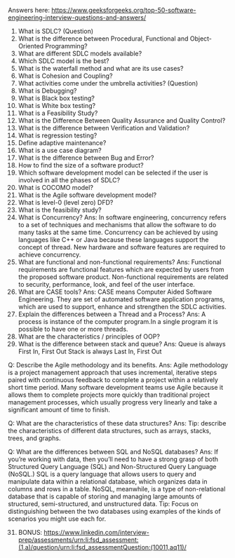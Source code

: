 Answers here: https://www.geeksforgeeks.org/top-50-software-engineering-interview-questions-and-answers/
1. What is SDLC? (Question)
2. What is the difference between Procedural, Functional and Object-Oriented Programming?
3. What are different SDLC models available?
4. Which SDLC model is the best?
5. What is the waterfall method and what are its use cases?
6. What is Cohesion and Coupling?
7. What activities come under the umbrella activities? (Question)
8. What is Debugging?
9. What is Black box testing?
10. What is White box testing?
11. What is a Feasibility Study?
12. What is the Difference Between Quality Assurance and Quality Control?
13. What is the difference between Verification and Validation?
14. What is regression testing?
15. Define adaptive maintenance?
16. What is a use case diagram?
17. What is the difference between Bug and Error?
18. How to find the size of a software product?
19. Which software development model can be selected if the user is involved in all the phases of SDLC?
20. What is COCOMO model? 
21. What is the Agile software development model?
22. What is level-0 (level zero) DFD?
23. What is the feasibility study?
24. What is Concurrency?
Ans: In software engineering, concurrency refers to a set of techniques and mechanisms that allow the software to do many tasks at the same time. Concurrency can be achieved by using languages like C++ or Java because these languages support the concept of thread. New hardware and software features are required to achieve concurrency.
25. What are functional and non-functional requirements?
Ans: Functional requirements are functional features which are expected by users from the proposed software product.
Non-functional requirements are related to security, performance, look, and feel of the user interface.
26.  What are CASE tools?
Ans: CASE means Computer Aided Software Engineering. They are set of automated software application programs, which are used to support, enhance and strengthen the SDLC activities.
27. Explain the differences between a Thread and a Process?
Ans: A process is instance of the computer program.In a single program it is possible to have one or more threads.
28. What are the characteristics / principles of OOP?
29. What is the difference between stack and queue?
Ans:    Queue is always First In, First Out
        Stack is always Last In, First Out
    
Q: Describe the Agile methodology and its benefits. 
Ans: Agile methodology is a project management approach that uses incremental, iterative steps paired with continuous feedback to complete a project within a relatively short time period. Many software development teams use Agile because it allows them to complete projects more quickly than traditional project management processes, which usually progress very linearly and take a significant amount of time to finish. 

Q: What are the characteristics of these data structures?
Ans: Tip: describe the characteristics of different data structures, such as arrays, stacks, trees, and graphs.

Q:  What are the differences between SQL and NoSQL databases?
Ans: If you’re working with data, then you’ll need to have a strong grasp of both Structured Query Language (SQL) and Non-Structured Query Language (NoSQL.) 
SQL is a query language that allows users to query and manipulate data within a relational database, which organizes data in columns and rows in a table. NoSQL, meanwhile, is a type of non-relational database that is capable of storing and managing large amounts of structured, semi-structured, and unstructured data. 
Tip: Focus on distinguishing between the two databases using examples of the kinds of scenarios you might use each for. 

31.   BONUS: https://www.linkedin.com/interview-prep/assessments/urn:li:fsd_assessment:(1,a)/question/urn:li:fsd_assessmentQuestion:(10011,aq11)/
